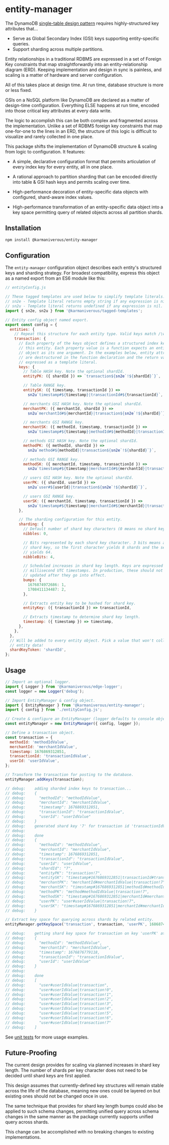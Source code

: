 # entity-manager

The DynamoDB [single-table design pattern](https://aws.amazon.com/blogs/compute/creating-a-single-table-design-with-amazon-dynamodb/) requires highly-structured key attributes that...

- Serve as Global Secondary Index (GSI) keys supporting entity-specific queries.
- Support sharding across multiple partitions.

Entity relationships in a traditional RDBMS are expressed in a set of Foreign Key constraints that map straightforwardly into an entity-relationship diagram (ERD). Keeping implementation and design in sync is painless, and scaling is a matter of hardware and server configuration.

All of this takes place at design time. At run time, database structure is more or less fixed.

GSIs on a NoSQL platform like DynamoDB are declared as a matter of design-time configuration. Everything ELSE happens at run time, encoded into those critical key attributes at every data write.

The logic to accomplish this can be both complex and fragmented across the implementation. Unlike a set of RDBMS foreign key constraints that map one-for-one to the lines in an ERD, the structure of this logic is difficult to visualize and rarely collected in one place.

This package shifts the implementation of DynamoDB structure & scaling from logic to configuration. It features:

- A simple, declarative configuration format that permits articulation of every index key for every entity, all in one place.

- A rational approach to partition sharding that can be encoded directly into table & GSI hash keys and permits scaling over time.

- High-performance decoration of entity-specific data objects with configured, shard-aware index values.

- High-performance transformation of an entity-specific data object into a key space permitting query of related objects across all partition shards.

## Installation

```bash
npm install @karmaniverous/entity-manager
```

## Configuration

The `entity-manager` configuration object describes each entity's structured keys and sharding strategy. For broadest compatibility, express this object as a named export from an ES6 module like this:

```js
// entityConfig.js

// These tagged templates are used below to simplify template literals.
// sn2e - Template literal returns empty string if any expression is nil.
// sn2u - Template literal returns undefined if any expression is nil.
import { sn2e, sn2u } from '@karmaniverous/tagged-templates';

// Entity config object named export.
export const config = {
  entities: {
    // Repeat this structure for each entity type. Valid keys match /\w+/
    transaction: {
      // Each property of the keys object defines a structured index key for
      // this entity. Each property value is a function expects an entity
      // object as its one argument. In the examples below, entity attributes
      // are destructured in the function declaration and the return value is
      // expressed as a template literal.
      keys: {
        // Table HASH key. Note the optional shardId.
        entityPK: ({ shardId }) => `transaction${sn2e`!${shardId}`}`,

        // Table RANGE key.
        entitySK: ({ timestamp, transactionId }) =>
          sn2u`timestamp#${timestamp}|transactionId#${transactionId}`,

        // merchants GSI HASH key. Note the optional shardId.
        merchantPK: ({ merchantId, shardId }) =>
          sn2u`merchantId#${merchantId}|transaction${sn2e`!${shardId}`}`,

        // merchants GSI RANGE key.
        merchantSK: ({ methodId, timestamp, transactionId }) =>
          sn2u`timestamp#${timestamp}|methodId#${methodId}|transactionId#${transactionId}`,

        // methods GSI HASH key. Note the optional shardId.
        methodPK: ({ methodId, shardId }) =>
          sn2u`method#${methodId}|transaction${sn2e`!${shardId}`}`,

        // methods GSI RANGE key.
        methodSK: ({ merchantId, timestamp, transactionId }) =>
          sn2u`timestamp#${timestamp}|merchantId#${merchantId}|transactionId#${transactionId}`,

        // users GSI HASH key. Note the optional shardId.
        userPK: ({ shardId, userId }) =>
          sn2u`user#${userId}|transaction${sn2e`!${shardId}`}`,

        // users GSI RANGE key.
        userSK: ({ merchantId, timestamp, transactionId }) =>
          sn2u`timestamp#${timestamp}|merchantId#${merchantId}|transactionId#${transactionId}`,
      },

      // The sharding configuration for this entity.
      sharding: {
        // Default number of shard key characters (0 means no shard key).
        nibbles: 0,

        // Bits represented by each shard key character. 3 bits means an octal
        // shard key, so the first character yields 8 shards and the second
        // yields 64.
        nibbleBits: 4,

        // Scheduled increases in shard key length. Keys are expressed as
        // millisecond UTC timestamps. In production, these should not be
        // updated after they go into effect.
        bumps: {
          1676874972686: 1,
          1708411134487: 2,
        },

        // Extracts entity key to be hashed for shard key.
        entityKey: ({ transactionId }) => transactionId,

        // Extracts timestamp to determine shard key length.
        timestamp: ({ timestamp }) => timestamp,
      },
    },
  },
  // Will be added to every entity object. Pick a value that won't collide with
  // entity data!
  shardKeyToken: 'shardId',
};
```

## Usage

```js
// Import an optional logger.
import { Logger } from '@karmaniverous/edge-logger';
const logger = new Logger('debug');

// Import EntityManager & config object.
import { EntityManager } from '@karmaniverous/entity-manager';
import { config } from './entityConfig.js';

// Create & configure an EntityManager (logger defaults to console object).
const entityManager = new EntityManager({ config, logger });

// Define a transaction object.
const transaction = {
  methodId: 'methodIdValue',
  merchantId: 'merchantIdValue',
  timestamp: 1676869312851,
  transactionId: 'transactionIdValue',
  userId: 'userIdValue',
};

// Transform the transaction for posting to the database.
entityManager.addKeys(transaction);

// debug:    adding sharded index keys to transaction...
// debug:    {
// debug:      "methodId": "methodIdValue",
// debug:      "merchantId": "merchantIdValue",
// debug:      "timestamp": 1676869312851,
// debug:      "transactionId": "transactionIdValue",
// debug:      "userId": "userIdValue"
// debug:    }
// debug:    generated shard key '7' for transaction id 'transactionIdValue' at timestamp 1676869312851.
// debug:
// debug:    done
// debug:    {
// debug:      "methodId": "methodIdValue",
// debug:      "merchantId": "merchantIdValue",
// debug:      "timestamp": 1676869312851,
// debug:      "transactionId": "transactionIdValue",
// debug:      "userId": "userIdValue",
// debug:      "shardId": "7",
// debug:      "entityPK": "transaction!7",
// debug:      "entitySK": "timestamp#1676869312851|transactionId#transactionIdValue",
// debug:      "merchantPK": "merchantId#merchantIdValue|transaction!7",
// debug:      "merchantSK": "timestamp#1676869312851|methodId#methodIdValue|transactionId#transactionIdValue",
// debug:      "methodPK": "method#methodIdValue|transaction!7",
// debug:      "methodSK": "timestamp#1676869312851|merchantId#merchantIdValue|transactionId#transactionIdValue",
// debug:      "userPK": "user#userIdValue|transaction!7",
// debug:      "userSK": "timestamp#1676869312851|merchantId#merchantIdValue|transactionId#transactionIdValue"
// debug:    }

// Extract key space for querying across shards by related entity.
entityManager.getKeySpace('transaction', transaction, 'userPK', 1686874972686);

// debug:    getting shard key space for transaction on key 'userPK' at timestamp 1686874972686...
// debug:    {
// debug:      "methodId": "methodIdValue",
// debug:      "merchantId": "merchantIdValue",
// debug:      "timestamp": 1676876779118,
// debug:      "transactionId": "transactionIdValue",
// debug:      "userId": "userIdValue"
// debug:    }
// debug:
// debug:    done
// debug:    [
// debug:      "user#userIdValue|transaction",
// debug:      "user#userIdValue|transaction!0",
// debug:      "user#userIdValue|transaction!1",
// debug:      "user#userIdValue|transaction!2",
// debug:      "user#userIdValue|transaction!3",
// debug:      "user#userIdValue|transaction!4",
// debug:      "user#userIdValue|transaction!5",
// debug:      "user#userIdValue|transaction!6",
// debug:      "user#userIdValue|transaction!7"
// debug:    ]
```

See [unit tests](https://github.com/karmaniverous/entity-manager/blob/main/lib/EntityManager/EntityManager.test.js) for more usage examples.

## Future-Proofing

The current design provides for scaling via planned increases in shard key length. The number of shards per key character does not need to be decided until shard keys are first applied.

This design assumes that currently-defined key structures will remain stable across the life of the database, meaning new ones could be layered on but existing ones should not be changed once in use.

The same technique that provides for shard key length bumps could also be applied to such schema changes, permitting unified query across schema changes in the same manner as the package currently supports unified query across shards.

This change can be accomplished with no breaking changes to existing implementations.
